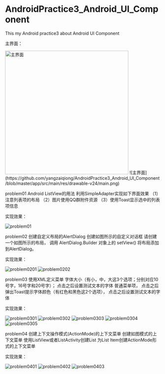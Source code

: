 # AndroidPractice3_Android_UI_Component
This my Android practice3 about Android UI Component 

主界面：

<img src="https://github.com/yangzaiqiong/AndroidPractice3_Android_UI_Component/blob/master/app/src/main/res/drawable-v24/main.png" width="400" alt="主界面"/>
![主界面](https://github.com/yangzaiqiong/AndroidPractice3_Android_UI_Component/blob/master/app/src/main/res/drawable-v24/main.png)


problem01
Android ListView的用法
利用SimpleAdapter实现如下界面效果
（1）注意列表项的布局
（2）图片使用QQ群附件资源
（3）使用Toast显示选中的列表项信息

实现效果：

![problem01](https://github.com/yangzaiqiong/AndroidPractice3_Android_UI_Component/blob/master/app/src/main/res/drawable-v24/problem01.png)


problem02
创建自定义布局的AlertDialog
   创建如图所示的自定义对话框
   请创建一个如图所示的布局，
   调用 AlertDialog.Builder 对象上的 setView() 将布局添加到AlertDialog。
   
实现效果：

![problem0201](https://github.com/yangzaiqiong/AndroidPractice3_Android_UI_Component/blob/master/app/src/main/res/drawable-v24/img_problem0201.png)
![problem0202](https://github.com/yangzaiqiong/AndroidPractice3_Android_UI_Component/blob/master/app/src/main/res/drawable-v24/img_problem0202.png)


problem03
使用XML定义菜单 
    字体大小（有小，中，大这3个选项；分别对应10号字，16号字和20号字）；
    点击之后设置测试文本的字体
    普通菜单项，
    点击之后弹出Toast提示字体颜色（有红色和黑色这2个选项），
    点击之后设置测试文本的字体
   
实现效果：

![problem0301](https://github.com/yangzaiqiong/AndroidPractice3_Android_UI_Component/blob/master/app/src/main/res/drawable-v24/problem0301.png)
![problem0302](https://github.com/yangzaiqiong/AndroidPractice3_Android_UI_Component/blob/master/app/src/main/res/drawable-v24/problem0302.png)
![problem0303](https://github.com/yangzaiqiong/AndroidPractice3_Android_UI_Component/blob/master/app/src/main/res/drawable-v24/problem0303.png)
![problem0304](https://github.com/yangzaiqiong/AndroidPractice3_Android_UI_Component/blob/master/app/src/main/res/drawable-v24/problem0304.png)
![problem0305](https://github.com/yangzaiqiong/AndroidPractice3_Android_UI_Component/blob/master/app/src/main/res/drawable-v24/problem0305.png)


problem04
创建上下文操作模式(ActionMode)的上下文菜单
    创建如图模式的上下文菜单
    使用ListView或者ListActivity创建List
    为List Item创建ActionMode形式的上下文菜单
   
实现效果：

![problem0401](https://github.com/yangzaiqiong/AndroidPractice3_Android_UI_Component/blob/master/app/src/main/res/drawable-v24/problem0401.png)
![problem0402](https://github.com/yangzaiqiong/AndroidPractice3_Android_UI_Component/blob/master/app/src/main/res/drawable-v24/problem0402.png)
![problem0403](https://github.com/yangzaiqiong/AndroidPractice3_Android_UI_Component/blob/master/app/src/main/res/drawable-v24/problem0403.png)


